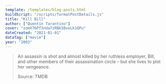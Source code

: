 ```yaml
---
template: /templates/blog-posts.html
buildScript: "/scripts/formatPostDetails.js"
title: "Kill Bill"
author: ["Quentin Tarantino"]
cover: "zomX76Pf3nUaTzRBk5BveLk1QPu"
dateCreated: "2021-01-01"
dataTag: ["movie"]
year: "2003"
---
```


> An assassin is shot and almost killed by her ruthless employer, Bill, and other members of their assassination circle – but she lives to plot her vengeance.
>
> Source: TMDB
